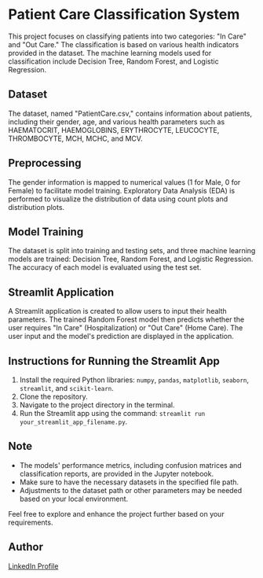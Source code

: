 # Patient Care Classification System

This project focuses on classifying patients into two categories: "In Care" and "Out Care." The classification is based on various health indicators provided in the dataset. The machine learning models used for classification include Decision Tree, Random Forest, and Logistic Regression.


## Dataset
The dataset, named "PatientCare.csv," contains information about patients, including their gender, age, and various health parameters such as HAEMATOCRIT, HAEMOGLOBINS, ERYTHROCYTE, LEUCOCYTE, THROMBOCYTE, MCH, MCHC, and MCV.

## Preprocessing
The gender information is mapped to numerical values (1 for Male, 0 for Female) to facilitate model training. Exploratory Data Analysis (EDA) is performed to visualize the distribution of data using count plots and distribution plots.

## Model Training
The dataset is split into training and testing sets, and three machine learning models are trained: Decision Tree, Random Forest, and Logistic Regression. The accuracy of each model is evaluated using the test set.

## Streamlit Application
A Streamlit application is created to allow users to input their health parameters. The trained Random Forest model then predicts whether the user requires "In Care" (Hospitalization) or "Out Care" (Home Care). The user input and the model's prediction are displayed in the application.

## Instructions for Running the Streamlit App
1. Install the required Python libraries: `numpy`, `pandas`, `matplotlib`, `seaborn`, `streamlit`, and `scikit-learn`.
2. Clone the repository.
3. Navigate to the project directory in the terminal.
4. Run the Streamlit app using the command: `streamlit run your_streamlit_app_filename.py`.

## Note
- The models' performance metrics, including confusion matrices and classification reports, are provided in the Jupyter notebook.
- Make sure to have the necessary datasets in the specified file path.
- Adjustments to the dataset path or other parameters may be needed based on your local environment.

Feel free to explore and enhance the project further based on your requirements.



## Author 
[LinkedIn Profile](https://www.linkedin.com/in/yashpurusharthi/)
